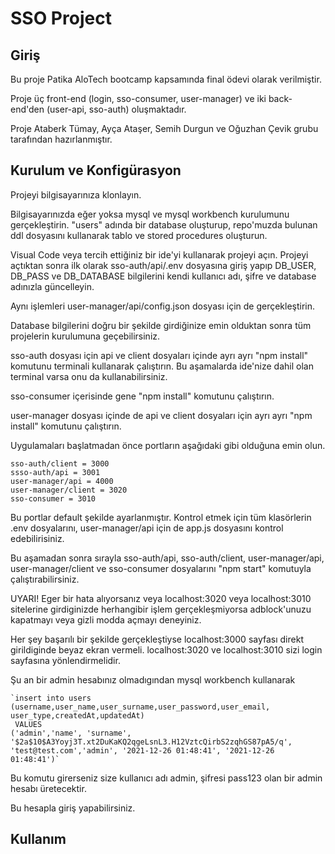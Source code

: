 
# SSO Project

## Giriş
Bu proje Patika AloTech bootcamp kapsamında final ödevi olarak verilmiştir.

Proje üç front-end (login, sso-consumer, user-manager) ve iki back-end'den 
(user-api, sso-auth)
oluşmaktadır.

Proje Ataberk Tümay, Ayça Ataşer, Semih Durgun ve Oğuzhan Çevik grubu tarafından hazırlanmıştır.

## Kurulum ve Konfigürasyon

Projeyi bilgisayarınıza klonlayın.

Bilgisayarınızda eğer yoksa mysql ve mysql workbench kurulumunu gerçekleştirin.
"users" adında bir database oluşturup, repo'muzda bulunan ddl dosyasını kullanarak tablo ve stored
procedures oluşturun.

Visual Code veya tercih ettiğiniz bir ide'yi kullanarak projeyi açın. Projeyi
açtıktan sonra ilk olarak sso-auth/api/.env dosyasına giriş yapıp DB_USER, DB_PASS ve 
DB_DATABASE bilgilerini kendi kullanıcı adı, şifre ve database adınızla güncelleyin.

Aynı işlemleri user-manager/api/config.json dosyası için de gerçekleştirin.

Database bilgilerini doğru bir şekilde girdiğinize emin olduktan sonra tüm projelerin 
kurulumuna geçebilirsiniz.

sso-auth dosyası için api ve client dosyaları içinde ayrı ayrı "npm install" komutunu terminali kullanarak çalıştırın.
Bu aşamalarda ide'nize dahil olan terminal varsa onu da kullanabilirsiniz.

sso-consumer içerisinde gene "npm install" komutunu çalıştırın.

user-manager dosyası içinde de api ve client dosyaları için ayrı ayrı "npm install" komutunu çalıştırın.

Uygulamaları başlatmadan önce portların aşağıdaki gibi olduğuna emin olun.

```
sso-auth/client = 3000
ssso-auth/api = 3001
user-manager/api = 4000
user-manager/client = 3020
sso-consumer = 3010
```


Bu portlar default şekilde ayarlanmıştır. Kontrol etmek için tüm klasörlerin
.env dosyalarını, user-manager/api için de app.js dosyasını kontrol edebilirisiniz.

Bu aşamadan sonra sırayla sso-auth/api, sso-auth/client, user-manager/api,
user-manager/client ve sso-consumer dosyalarını "npm start" komutuyla çalıştırabilirsiniz.

UYARI! Eger bir hata alıyorsanız veya localhost:3020 veya localhost:3010 sitelerine girdiginizde
herhangibir işlem gerçekleşmiyorsa adblock'unuzu kapatmayı veya gizli modda açmayı deneyiniz.

Her şey başarılı bir şekilde gerçekleştiyse localhost:3000 sayfası direkt girildiginde beyaz ekran vermeli.
localhost:3020 ve localhost:3010 sizi login sayfasına yönlendirmelidir.

Şu an bir admin hesabınız olmadıgından mysql workbench kullanarak

```
`insert into users
(username,user_name,user_surname,user_password,user_email, user_type,createdAt,updatedAt)
 VALUES
('admin','name', 'surname', '$2a$10$A3Yoyj3T.xt2DuKaKQ2qgeLsnL3.H12VztcQirbS2zqhGS87pA5/q', 'test@test.com','admin', '2021-12-26 01:48:41', '2021-12-26 01:48:41')`
```

Bu komutu girerseniz size kullanıcı adı admin, şifresi pass123 olan bir admin hesabı üretecektir.

Bu hesapla giriş yapabilirsiniz.

## Kullanım
